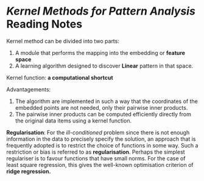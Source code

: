 # *Kernel Methods for Pattern Analysis* Reading Notes

Kernel method can be divided into two parts:

1.  A module that performs the mapping into the embedding or **feature space**
2.  A learning algorithm designed to discover **Linear** pattern in that space.

Kernel function: **a computational shortcut**

Advantagements:

1. The algorithm are implemented in such a way that the coordinates of the embedded points are not needed, only their pairwise inner products.
2. The pairwise inner products can be computed efficiently directly from the original data items using a kernel function.

**Regularisation**: For the *ill-conditioned* problem since there is not enough information in the data to precisely specify the solution, an approach that is frequently adopted is to restrict the choice of functions in some way. Such a restriction or bias is referred to as **regularisation**. Perhaps the simplest regulariser is to favour functions that have small norms. For the case of least square regression, this gives the well-known optimisation criterion of **ridge regression.**

